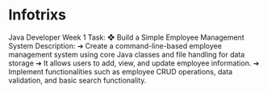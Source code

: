 # Infotrixs

Java Developer Week 1 Task:
❖ Build a Simple Employee Management System
Description:
➔ Create a command-line-based employee management system using core
Java classes and file handling for data storage
➔ It allows users to add, view, and update employee information.
➔ Implement functionalities such as employee CRUD operations, data
validation, and basic search functionality.
